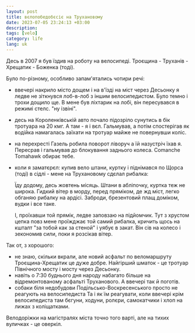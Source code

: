 ```yaml
---
layout: post
title: вєлопобедобєсіє на Трухановому
date: 2023-07-05 23:24:13 +03:00
description: 
tags: [velo]
category: life
lang: uk
---
```


Десь в 2007 я був їздив на роботу на велосипеді.
Троєщина - Труханів - Хрещатик - Боженка (тоді). 

Було по-різному, особливо запам'ятались чотири речі:
* ввечері накрило місто дощем і на в'їзді на міст через Десьонку я ледве не зіткнувся лоб-в-лоб з іншим велосипедистом. 
  Було темно і трохи дощило ще.
  В мене був ліхтарик на лобі, він пересувався в режимі стелс. 
  "ну ізвіні".
* десь на Короленківській авто почало підозріло сунутись в бік тротуара на 20 кмг.
  А там - я і вєл.
  Гальмував, а потім спостерігав як водійка намагалась заїхати на тротуар майже не повернувши коліс.
* на перехресті Газель робила поворот ліворуч а їй назустріч їхав я.
  Пересрав і гальмував до блокування заднього колеса.
  Comanche Tomahawk обирає тебе.
* коли я заматєрєл: купив вело штани, куртку і піднімався по Щорса (тоді) в сідлі - мене на Трухановому сдєлал рибалка:

  Їду додому, десь жовтень місяць. 
Штани в абліпочку, куртка теж не широка.
  Гидкий вітер в морду, перед пряміком, де жд міст, легко обганяю рибалку на ардісі. 
  Заброди, брезентовий плащ доміком, вудки і все таке.

  І, проїхавши той прямік, ледве заповзаю на підйомчик.
  Тут з хрустом цепка повз мене проїжджає той самий рибалка, кричить щось на кшталт "за тобой как за стеной" і уябує в закат.
  Він сів на колесо і зекономив сили, поки я розсікав вітер.

Так от, з хорошого:
* не знаю, скільки вкрали, але новий асфальт по веломаршруту Троєщина-Хрещатик це дуже добре.
  Найгірший шматок - це тротуар Північного мосту і мосту через Десьонку.
* навіть о 7:30 буднього дня народу набагато більше на відремонтованому асфальті Труханового.
А ввечері так й поготів. 
* собаки біля недобудови Подільсько-Воскресенського просто не реагують на велосипедиста 
  Та і як їм реагувати, коли ввечері крім велосипедиста там 
бєгуни, 
ходуни, 
ролєри, 
самокатчики 
і хлоп на лижах з коліщатками.

Велодоріжки на магістралях  міста точно того варті, але на тихих вуличках - це оверкіл.